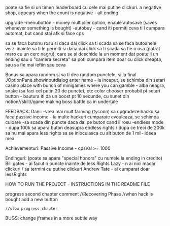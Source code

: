 poate sa fie si un timer/ leaderboard cu cele mai putine clickuri.
a negative shop, appears when the count is negative - alt ending

upgrade -menubutton - money multiplier option, enable autosave (saves whenever something is bought)
-autobuy - cand iti permiti ceva ti l cumpara automat, but cand stai afk si face cps

sa se faca butonu rosu si daca dai click sa ti scada
sa se faca butoanele verzi inainte sa ti le permiti si daca dai click sa ti scada
sa fie o usa (patrat maro cu un cerc negru), care se si deschide la un moment dat poate ii un ending sau o "camera secreta"
sa poti cumpara item doar cu click dreapta, sau sa fie mai ieftin sau ceva

Bonus sa apara random si sa ti dea random punctele, si la final
JOptionPane.showinputdialog enter name - la inceput, se schimba din setari
casino place with bunch of minigames where you can gamble - alba neagra, snake (sa faci cel putin 20 de puncte), etc
color chooser probabil pt setari
button - bautura iti da un boost pt 10 secunde, cu sunet din notion//skill//game making
boss battle ca in undertale

FEEDBACK:
Dani: -vrea mai mult farming (tycoon) sa upgradeze hacku sa faca passive income - la multe hackuri cumparate evouleaza, se schimba culoare
-sa scada din puncte daca dai pe buton cand ii rosu
-endless mode - dupa 100k sa apara buton deasupra endless rights / dupa ce treci de 200k sa nu mai apara less rights sa se inlocuiasca cu alt buton de 1 mil- ideea mea

Achievementuri:
Passive Income - cpsVal >= 1000

Endinguri: (poate sa apara "special honors" cu numele la ending in credite)
Bill gates - ai facut n puncte inainte de less Rights
Lazy - n ai nici macar clickuri / sa termini cu putine clickuri
Andrew Tate - ai cumparat doar lessRights

HOW TO RUN THE PROJECT - INSTRUCTIONS IN THE README FILE

progress second chapter comment
    //Recovering Phase
    //when hack is bought add a new button

    //slow progress chapter

BUGS: change jframes in a more subtle way

